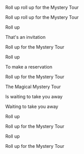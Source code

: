 Roll up roll up for the Mystery Tour

Roll up roll up for the Mystery Tour

Roll up

That's an invitation

Roll up for the Mystery Tour

Roll up

To make a reservation

Roll up for the Mystery Tour

The Magical Mystery Tour

Is waiting to take you away

Waiting to take you away

Roll up

Roll up for the Mystery Tour

Roll up

Roll up for the Mystery Tour
